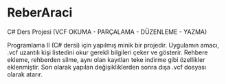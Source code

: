 ReberAraci
==========

C# Ders Projesi (VCF OKUMA - PARÇALAMA -  DÜZENLEME - YAZMA) 

Programlama II (C# dersi) için yapılmış minik bir projedir.
Uygulamın amacı, .vcf uzantılı kişi listedini okur gerekli bilgileri çeker ve gösterir.
Rehbere ekleme, rehberden silme, aynı olan kayıtları teke indirme gibi özellikler eklenmiştir.
Son olarak yapılan değişikliklerden sonra dışa .vcf dosyası olarak atarır.
